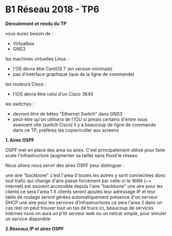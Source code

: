 # B1 Réseau 2018 - TP6

**Déroulement et rendu du TP**

vous aurez besoin de :

+ Virtualbox
+ GNS3

les machines virtuelles Linux :

+ l'OS devra être CentOS 7 (en version minimale)
+ pas d'interface graphique (que de la ligne de commande)

les routeurs Cisco :

+ l'iOS devra être celui d'un Cisco 3640

les switches :

+ devront être de bêtes "Ethernet Switch" dans GNS3
+ peut-être qu'on utilisera de l'iOU si jamais certains d'entre vous avancent vite (switch Cisco)
il y a beaucoup de ligne de commande dans ce TP, préférez les copier/coller aux screens

**1. Aires OSPF**

OSPF met en place des area ou aires. C'est principalement utilisé pour faire scale l'infrastructure (augmenter sa taille) sans flood le réseau

Nous allons nous servir des aires OSPF pour distinguer :

une aire "backbone"
c'est l'area 0
toutes les autres y sont connectées
donc tout trafic qui change d'aire passe forcément par celle-ci
le WAN (~= internet) est souvent accessible depuis l'aire "backbone"
une aire pour les clients
ce sera l'area 1
X clients seront ajoutés
leur adressage IP et leur table de routage seront gérées automatiquement
présence d'un serveur DHCP
une aire pour les services d'infrastructures
ce sera l'area 2
dans un cas réel on peut trouver tout un tas de trucs ici, beaucoup de services internes
nous on aura un p'tit serveur web ou un netcat simple, pour simuler un service disponible

**2.Réseaux IP et aires OSPF**
